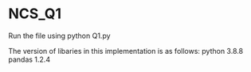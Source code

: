 # NCS_Q1
Run the file using 
python Q1.py


The version of libaries in this implementation is as follows:
python 3.8.8
pandas 1.2.4
